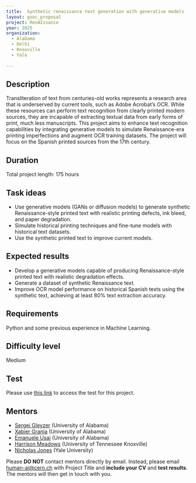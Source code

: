 ```yaml
---
title:  Synthetic renaissance text generation with generative models
layout: gsoc_proposal
project: RenAIssance
year: 2025
organization:
  - Alabama
  - Delhi
  - Knoxville
  - Yale
  
---
```


## Description

Transliteration of text from centuries-old works represents a research area that is underserved by current tools, such as Adobe Acrobat’s OCR. While these resources can perform text recognition from clearly printed modern sources, they are incapable of extracting textual data from early forms of print, much less manuscripts.
This project aims to enhance text recognition capabilities by integrating generative models to simulate Renaissance-era printing imperfections and augment OCR training datasets. The project will focus on the Spanish printed sources from the 17th century.

## Duration

Total project length: 175 hours

## Task ideas
 * Use generative models (GANs or diffusion models) to generate synthetic Renaissance-style printed text with realistic printing defects, ink bleed, and paper degradation.
 * Simulate historical printing techniques and fine-tune models with historical text datasets.
 * Use the synthetic printed text to improve current models.

## Expected results
 * Develop a generative models capable of producing Renaissance-style printed text with realistic degradation effects.
 * Generate a dataset of synthetic Renaissance text.
 * Improve OCR model performance on historical Spanish texts using the synthetic text, achieving at least 80% text extraction accuracy.


## Requirements
Python and some previous experience in Machine Learning.

## Difficulty level
Medium

## Test
Please use [this link](https://bama365-my.sharepoint.com/:w:/g/personal/xgranja_ua_edu/EeSz8D6iYPxHhzfQD3GGzsYBARpsSkbEDZWzoQH7hIH4lg?e=gMOaR4&xsdata=MDV8MDJ8ZXVzYWlAdWEuZWR1fDIzZDVmYjNmYjYzYjQ0YzljYTU0MDhkZDU3ZjE1MDZhfDJhMDA3MjhlZjBkMDQwYjRhNGU4Y2U0MzNmM2ZiY2E3fDB8MHw2Mzg3NjM0MTYxNDQxNDUxMTR8VW5rbm93bnxUV0ZwYkdac2IzZDhleUpGYlhCMGVVMWhjR2tpT25SeWRXVXNJbFlpT2lJd0xqQXVNREF3TUNJc0lsQWlPaUpYYVc0ek1pSXNJa0ZPSWpvaVRXRnBiQ0lzSWxkVUlqb3lmUT09fDB8fHw%3d&sdata=RUVjT2J4U2N1cjlyNzl2YXd4RkVTV3pkZ1UvWkJhYWVOSjltVVJwYkhIOD0%3d) to access the test for this project.

## Mentors
  * [Sergei Gleyzer](mailto:human-ai@cern.ch) (University of Alabama)
  * [Xabier Granja](mailto:human-ai@cern.ch) (University of Alabama)
  * [Emanuele Usai](mailto:human-ai@cern.ch) (University of Alabama)
  * [Harrison Meadows](mailto:human-ai@cern.ch) (University of Tennessee Knoxville)
  * [Nicholas Jones](mailto:human-ai@cern.ch) (Yale University)



Please **DO NOT** contact mentors directly by email. Instead, please email [human-ai@cern.ch](mailto:human-ai@cern.ch) with Project Title and **include your CV** and **test results**. The mentors will then get in touch with you.



<!-- ## Links
  * [Paper 1](https://arxiv.org/abs/1807.11916)
  * [Paper 2](https://arxiv.org/abs/1902.08276) -->
